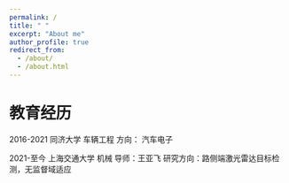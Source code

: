 ```yaml
---
permalink: /
title: " "
excerpt: "About me"
author_profile: true
redirect_from: 
  - /about/
  - /about.html
---
```


教育经历
======
2016-2021 同济大学 车辆工程
方向： 汽车电子

2021-至今  上海交通大学 机械 导师：王亚飞
研究方向：路侧端激光雷达目标检测，无监督域适应

